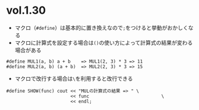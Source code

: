 # vol.1.30

- マクロ（`#define`）は基本的に置き換えなので`;`をつけると挙動がおかしくなる
- マクロに計算式を設定する場合は`()`の使い方によって計算式の結果が変わる場合がある
```
#define MUL1(a, b) a + b    => MUL1(2, 3) * 3 => 11
#define MUL2(a, b) (a + b)  => MUL2(2, 3) * 3 => 15
```
- マクロで改行する場合は`\`を利用すると改行できる
```
#define SHOW(func) cout << "MULの計算式の結果 => " \
                        << func                           \
                        << endl;
```